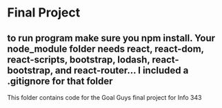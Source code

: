 # Final Project
## to run program make sure you npm install. Your node_module folder needs react, react-dom, react-scripts, bootstrap, lodash, react-bootstrap, and react-router... I included a .gitignore for that folder

This folder contains code for the Goal Guys final project for Info 343
